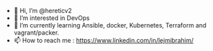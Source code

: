 - 👋 Hi, I’m @hereticv2
- 👀 I’m interested in DevOps 
- 🌱 I’m currently learning Ansible, docker, Kubernetes, Terraform and vagrant/packer.
- 📫 How to reach me : https://www.linkedin.com/in/lejmibrahim/

<!---
hereticv2/hereticv2 is a ✨ special ✨ repository because its `README.md` (this file) appears on your GitHub profile.
You can click the Preview link to take a look at your changes.
--->

